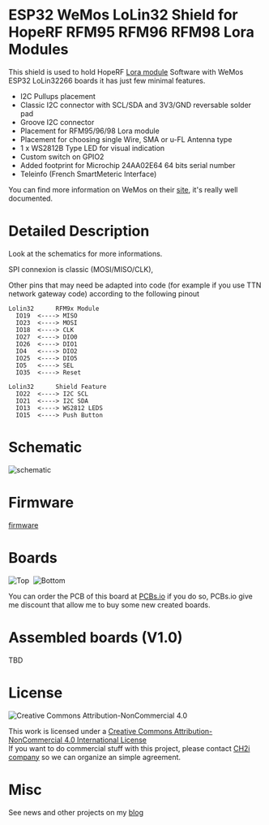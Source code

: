 ESP32 WeMos LoLin32 Shield for HopeRF RFM95 RFM96 RFM98 Lora Modules
====================================================================

This shield is used to hold HopeRF [Lora module][4] Software with WeMos ESP32 LoLin32266 boards it has just few minimal features. 
- I2C Pullups placement
- Classic I2C connector with SCL/SDA and 3V3/GND reversable solder pad
- Groove I2C connector
- Placement for RFM95/96/98 Lora module
- Placement for choosing single Wire, SMA or u-FL Antenna type 
- 1 x WS2812B Type LED for visual indication
- Custom switch on GPIO2
- Added footprint for Microchip 24AA02E64 64 bits serial number 
- Teleinfo (French SmartMeteric Interface)



You can find more information on WeMos on their [site][1], it's really well documented.

Detailed Description
====================

Look at the schematics for more informations.

SPI connexion is classic (MOSI/MISO/CLK), 


Other pins that may need be adapted into code (for example if you use TTN network gateway code) according to the following pinout


```
Lolin32      RFM9x Module
  IO19  <----> MISO
  IO23  <----> MOSI
  IO18  <----> CLK
  IO27  <----> DIO0
  IO26  <----> DIO1
  IO4   <----> DIO2
  IO25  <----> DIO5
  IO5   <----> SEL 
  IO35  <----> Reset 

Lolin32      Shield Feature
  IO22  <----> I2C SCL
  IO21  <----> I2C SDA
  IO13  <----> WS2812 LEDS
  IO15  <----> Push Button
```

Schematic  
=========
![schematic](https://raw.githubusercontent.com/hallard/LoLin32-Lora/master/pictures/LoLin32-Lora-sch.png)  

Firmware  
========
[firmware](https://github.com/hallard/LoLin32-Lora/tree/master/firmware)  

Boards  
======
<img src="https://raw.githubusercontent.com/hallard/LoLin32-Lora/master/pictures/LoLin32-Lora-top.png" alt="Top">&nbsp;
<img src="https://raw.githubusercontent.com/hallard/LoLin32-Lora/master/pictures/LoLin32-Lora-bot.png" alt="Bottom">

You can order the PCB of this board at [PCBs.io][3] if you do so, PCBs.io give me discount that allow me to buy some new created boards.

Assembled boards (V1.0)
=======================

TBD   

License
=======

<img alt="Creative Commons Attribution-NonCommercial 4.0" src="https://i.creativecommons.org/l/by-nc/4.0/88x31.png">   

This work is licensed under a [Creative Commons Attribution-NonCommercial 4.0 International License](http://creativecommons.org/licenses/by-nc/4.0/)    
If you want to do commercial stuff with this project, please contact [CH2i company](https://ch2i.eu/en#support) so we can organize an simple agreement.

Misc
====
See news and other projects on my [blog][2] 
 
[1]: http://www.wemos.cc/wiki/doku.php?id=en:d1_mini
[2]: https://hallard.me
[3]: https://PCBs.io/share/zvZjL
[4]: http://www.hoperf.com/rf_transceiver/lora/
[5]: https://github.com/hallard/ESP-1ch-Gateway/
[6]: https://github.com/matthijskooijman/arduino-lmic/pull/34